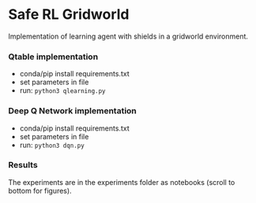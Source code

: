 # Safe RL Gridworld
Implementation of learning agent with shields in a gridworld environment.

### Qtable implementation
* conda/pip install requirements.txt
* set parameters in file
* run: `python3 qlearning.py`

### Deep Q Network implementation
* conda/pip install requirements.txt
* set parameters in file
* run: `python3 dqn.py`

### Results
The experiments are in the experiments folder as notebooks (scroll to bottom for figures).
